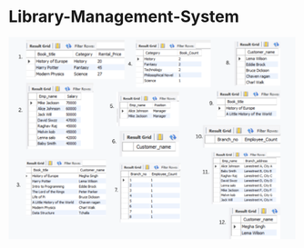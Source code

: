 # Library-Management-System
![image alt](https://github.com/KeerthanaBaijucoder/Library-Management-System/blob/c08be8924ee2d7f23d4443132d2a4edf66bf6524/Image.png)
